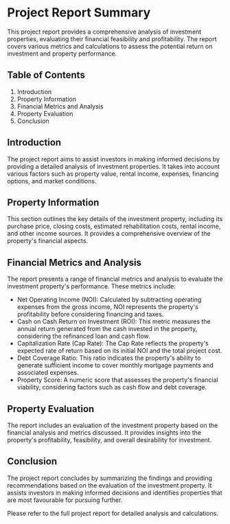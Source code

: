 # Project Report Summary

This project report provides a comprehensive analysis of investment properties, evaluating their financial feasibility and profitability. The report covers various metrics and calculations to assess the potential return on investment and property performance.

## Table of Contents
1. Introduction
2. Property Information
3. Financial Metrics and Analysis
4. Property Evaluation
5. Conclusion

## Introduction
The project report aims to assist investors in making informed decisions by providing a detailed analysis of investment properties. It takes into account various factors such as property value, rental income, expenses, financing options, and market conditions.

## Property Information
This section outlines the key details of the investment property, including its purchase price, closing costs, estimated rehabilitation costs, rental income, and other income sources. It provides a comprehensive overview of the property's financial aspects.

## Financial Metrics and Analysis
The report presents a range of financial metrics and analysis to evaluate the investment property's performance. These metrics include:

- Net Operating Income (NOI): Calculated by subtracting operating expenses from the gross income, NOI represents the property's profitability before considering financing and taxes.
- Cash on Cash Return on Investment (ROI): This metric measures the annual return generated from the cash invested in the property, considering the refinanced loan and cash flow.
- Capitalization Rate (Cap Rate): The Cap Rate reflects the property's expected rate of return based on its initial NOI and the total project cost.
- Debt Coverage Ratio: This ratio indicates the property's ability to generate sufficient income to cover monthly mortgage payments and associated expenses.
- Property Score: A numeric score that assesses the property's financial viability, considering factors such as cash flow and debt coverage.

## Property Evaluation
The report includes an evaluation of the investment property based on the financial analysis and metrics discussed. It provides insights into the property's profitability, feasibility, and overall desirability for investment.

## Conclusion
The project report concludes by summarizing the findings and providing recommendations based on the evaluation of the investment property. It assists investors in making informed decisions and identifies properties that are most favourable for pursuing further.

Please refer to the full project report for detailed analysis and calculations.